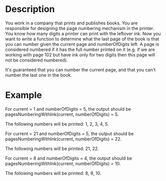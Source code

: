 # Description

You work in a company that prints and publishes books. You are responsible for designing the page numbering mechanism in the printer. You know how many digits a printer can print with the leftover ink. Now you want to write a function to determine what the last page of the book is that you can number given the current page and numberOfDigits left. A page is considered numbered if it has the full number printed on it (e.g. if we are working with page 102 but have ink only for two digits then this page will not be considered numbered).

It's guaranteed that you can number the current page, and that you can't number the last one in the book.

# Example

For current = 1 and numberOfDigits = 5, the output should be
pagesNumberingWithInk(current, numberOfDigits) = 5.

The following numbers will be printed: 1, 2, 3, 4, 5.

For current = 21 and numberOfDigits = 5, the output should be
pagesNumberingWithInk(current, numberOfDigits) = 22.

The following numbers will be printed: 21, 22.

For current = 8 and numberOfDigits = 4, the output should be
pagesNumberingWithInk(current, numberOfDigits) = 10.

The following numbers will be printed: 8, 9, 10.